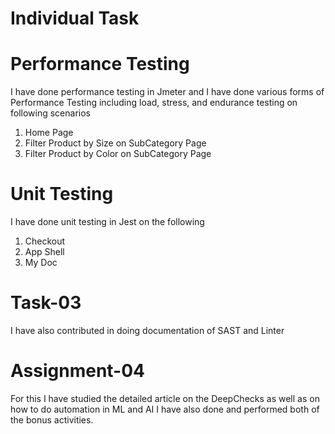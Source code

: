 # Individual Task
# Performance Testing
I have done performance testing in Jmeter and I have done various forms of Performance Testing including load, stress, and endurance testing on following scenarios
1. Home Page 
2. Filter Product by Size on SubCategory Page 
3. Filter Product by Color on SubCategory Page

# Unit Testing 
I have done unit testing in Jest on the following 
1. Checkout
2. App Shell 
3. My Doc

# Task-03 
I have also contributed in doing documentation of SAST and Linter 

# Assignment-04
For this I have studied the detailed article on the DeepChecks as well as on how to do automation in ML and AI 
I have also done and performed both of the bonus activities. 
